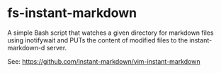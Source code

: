 fs-instant-markdown
===================

A simple Bash script that watches a given directory for markdown
files using inotifywait and PUTs the content of modified files
to the instant-markdown-d server.

See: https://github.com/instant-markdown/vim-instant-markdown
